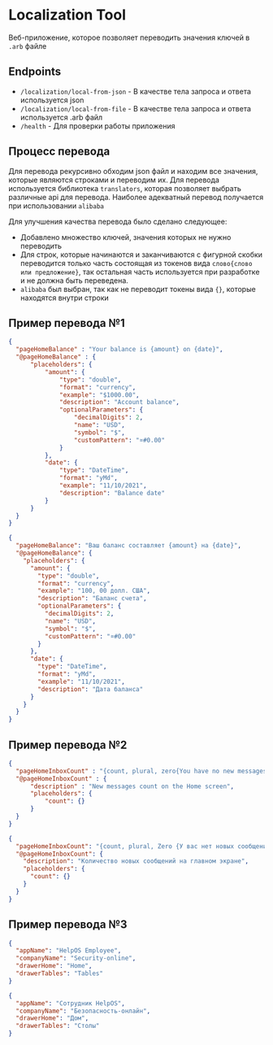 # Localization Tool

Веб-приложение, которое позволяет переводить значения ключей в `.arb` файле

## Endpoints
* `/localization/local-from-json` - В качестве тела запроса и ответа используется json
* `/localization/local-from-file` - В качестве тела запроса и ответа используется .arb файл
* `/health` - Для проверки работы приложения

## Процесс перевода

Для перевода рекурсивно обходим json файл и находим все значения, которые являются строками и переводим их. Для перевода
используется библиотека `translators`, которая позволяет выбрать различные api для перевода. Наиболее адекватный перевод
получается при использовании `alibaba`

Для улучшения качества перевода было сделано следующее:
* Добавлено множество ключей, значения которых не нужно переводить
* Для строк, которые начинаются и заканчиваются с фигурной скобки переводится только часть состоящая из токенов вида `слово{слово или
предложение}`, так остальная часть используется при разработке и не должна быть переведена.
* `alibaba` был выбран, так как не переводит токены вида `{}`, которые находятся внутри строки

## Пример перевода №1

```json
{
  "pageHomeBalance" : "Your balance is {amount} on {date}",
  "@pageHomeBalance" : {
      "placeholders": {
          "amount": {
              "type": "double",
              "format": "currency",
              "example": "$1000.00",
              "description": "Account balance",
              "optionalParameters": {
                  "decimalDigits": 2,
                  "name": "USD",
                  "symbol": "$",
                  "customPattern": "¤#0.00"
              }
          },
          "date": {
              "type": "DateTime",
              "format": "yMd",
              "example": "11/10/2021",
              "description": "Balance date"
          }
      }
  }
}
```

```json
{
  "pageHomeBalance": "Ваш баланс составляет {amount} на {date}",
  "@pageHomeBalance": {
    "placeholders": {
      "amount": {
        "type": "double",
        "format": "currency",
        "example": "100, 00 долл. США",
        "description": "Баланс счета",
        "optionalParameters": {
          "decimalDigits": 2,
          "name": "USD",
          "symbol": "$",
          "customPattern": "¤#0.00"
        }
      },
      "date": {
        "type": "DateTime",
        "format": "yMd",
        "example": "11/10/2021",
        "description": "Дата баланса"
      }
    }
  }
}
```

## Пример перевода №2

```json
{
  "pageHomeInboxCount" : "{count, plural, zero{You have no new messages} one{You have 1 new message} other{You have {count} new messages}}",
  "@pageHomeInboxCount" : {
      "description" : "New messages count on the Home screen",
      "placeholders": {
          "count": {}
      }
  }
}
```

```json
{
  "pageHomeInboxCount": "{count, plural, Zero {У вас нет новых сообщений} одно {у вас есть 1 новое сообщение} другое {у вас есть {count} новые сообщения}}",
  "@pageHomeInboxCount": {
    "description": "Количество новых сообщений на главном экране",
    "placeholders": {
      "count": {}
    }
  }
}
```

## Пример перевода №3

```json
{
  "appName": "HelpOS Employee",
  "companyName": "Security-online",
  "drawerHome": "Home",
  "drawerTables": "Tables"
}
```

```json
{
  "appName": "Сотрудник HelpOS",
  "companyName": "Безопасность-онлайн",
  "drawerHome": "Дом",
  "drawerTables": "Столы"
}
```